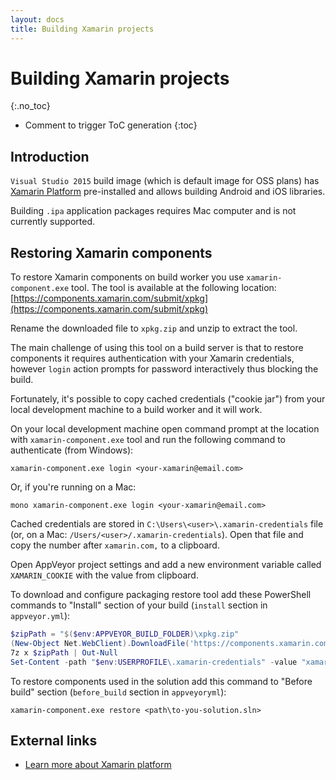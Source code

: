 ```yaml
---
layout: docs
title: Building Xamarin projects
---
```


<!-- markdownlint-disable MD022 MD032 -->
# Building Xamarin projects
{:.no_toc}

* Comment to trigger ToC generation
{:toc}
<!-- markdownlint-enable MD022 MD032 -->

## Introduction

`Visual Studio 2015` build image (which is default image for OSS plans) has [Xamarin Platform](https://www.xamarin.com/)
pre-installed and allows building Android and iOS libraries.

Building `.ipa` application packages requires Mac computer and is not currently supported.

## Restoring Xamarin components

To restore Xamarin components on build worker you use `xamarin-component.exe` tool.
The tool is available at the following location: [https://components.xamarin.com/submit/xpkg](https://components.xamarin.com/submit/xpkg)

Rename the downloaded file to `xpkg.zip` and unzip to extract the tool.

The main challenge of using this tool on a build server is that to restore components it requires authentication with your Xamarin credentials,
however `login` action prompts for password interactively thus blocking the build.

Fortunately, it's possible to copy cached credentials ("cookie jar") from your local development machine to a build worker and it will work.

On your local development machine open command prompt at the location with `xamarin-component.exe` tool and run the following command to authenticate (from Windows):

    xamarin-component.exe login <your-xamarin@email.com>

Or, if you're running on a Mac:

    mono xamarin-component.exe login <your-xamarin@email.com>
    
Cached credentials are stored in `C:\Users\<user>\.xamarin-credentials` file (or, on a Mac: `/Users/<user>/.xamarin-credentials`). Open that file and copy the number after `xamarin.com,` to a clipboard.

Open AppVeyor project settings and add a new environment variable called `XAMARIN_COOKIE` with the value from clipboard.

To download and configure packaging restore tool add these PowerShell commands to "Install" section of your build (`install` section in `appveyor.yml`):

```powershell
$zipPath = "$($env:APPVEYOR_BUILD_FOLDER)\xpkg.zip"
(New-Object Net.WebClient).DownloadFile('https://components.xamarin.com/submit/xpkg', $zipPath)
7z x $zipPath | Out-Null
Set-Content -path "$env:USERPROFILE\.xamarin-credentials" -value "xamarin.com,$env:XAMARIN_COOKIE"
```

To restore components used in the solution add this command to "Before build" section (`before_build` section in `appveyoryml`):

    xamarin-component.exe restore <path\to-you-solution.sln>

## External links

* [Learn more about Xamarin platform](https://www.xamarin.com/)
